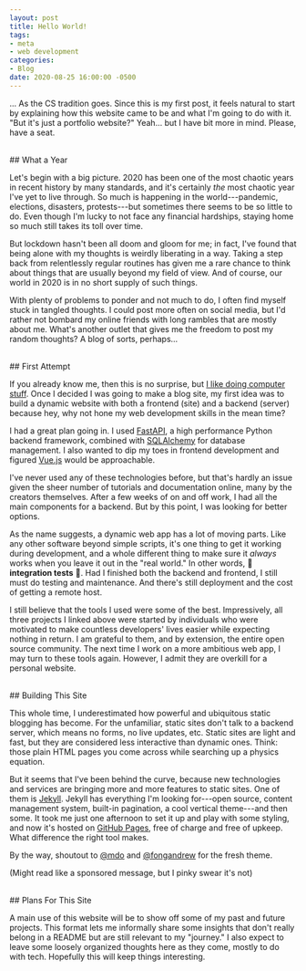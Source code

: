 ```yaml
---
layout: post
title: Hello World!
tags:
- meta
- web development
categories:
- Blog
date: 2020-08-25 16:00:00 -0500
---
```


... As the CS tradition goes. Since this is my first post, it feels natural to start by explaining how this website came to be and what I'm going to do with it. "But it's just a portfolio website?" Yeah... but I have bit more in mind. Please, have a seat.


<br>
## What a Year

Let's begin with a big picture. 2020 has been one of the most chaotic years in recent history by many standards, and it's certainly *the* most chaotic year I've yet to live through. So much is happening in the world---pandemic, elections, disasters, protests---but sometimes there seems to be so little to do. Even though I'm lucky to not face any financial hardships, staying home so much still takes its toll over time. 

But lockdown hasn't been all doom and gloom for me; in fact, I've found that being alone with my thoughts is weirdly liberating in a way. Taking a step back from relentlessly regular routines has given me a rare chance to think about things that are usually beyond my field of view. And of course, our world in 2020 is in no short supply of such things. 

With plenty of problems to ponder and not much to do, I often find myself stuck in tangled thoughts. I could post more often on social media, but I'd rather not bombard my online friends with long rambles that are mostly about me. What's another outlet that gives me the freedom to post my random thoughts? A blog of sorts, perhaps...


<br>
## First Attempt

If you already know me, then this is no surprise, but [I like doing computer stuff](https://i.imgur.com/Hfzf14T.gif). Once I decided I was going to make a blog site, my first idea was to build a dynamic website with both a frontend (site) and a backend (server) because hey, why not hone my web development skills in the mean time? 

I had a great plan going in. I used [FastAPI](https://fastapi.tiangolo.com/), a high performance Python backend framework, combined with [SQLAlchemy](https://www.sqlalchemy.org/) for database management. I also wanted to dip my toes in frontend development and figured [Vue.js](https://vuejs.org/) would be approachable. 

I've never used any of these technologies before, but that's hardly an issue given the sheer number of tutorials and documentation online, many by the creators themselves. After a few weeks of on and off work, I had all the main components for a backend. But by this point, I was looking for better options.

As the name suggests, a dynamic web app has a lot of moving parts. Like any other software beyond simple scripts, it's one thing to get it working during development, and a whole different thing to make sure it *always* works when you leave it out in the "real world." In other words, 👻 **integration tests** 👻. Had I finished both the backend and frontend, I still must do testing and maintenance. And there's still deployment and the cost of getting a remote host. 

I still believe that the tools I used were some of the best. Impressively, all three projects I linked above were started by individuals who were motivated to make countless developers' lives easier while expecting nothing in return. I am grateful to them, and by extension, the entire open source community. The next time I work on a more ambitious web app, I may turn to these tools again. However, I admit they are overkill for a personal website.


<br>
## Building This Site

This whole time, I underestimated how powerful and ubiquitous static blogging has become. For the unfamiliar, static sites don't talk to a backend server, which means no forms, no live updates, etc. Static sites are light and fast, but they are considered less interactive than dynamic ones. Think: those plain HTML pages you come across while searching up a physics equation.

But it seems that I've been behind the curve, because new technologies and services are bringing more and more features to static sites. One of them is [Jekyll](https://jekyllrb.com/). Jekyll has everything I'm looking for---open source, content management system, built-in pagination, a cool vertical theme---and then some. It took me just one afternoon to set it up and play with some styling, and now it's hosted on [GitHub Pages](https://pages.github.com/), free of charge and free of upkeep. What difference the right tool makes.

By the way, shoutout to [@mdo](https://github.com/poole/hyde) and [@fongandrew](https://github.com/fongandrew/hydeout) for the fresh theme. 

(Might read like a sponsored message, but I pinky swear it's not)


<br>
## Plans For This Site

A main use of this website will be to show off some of my past and future projects. This format lets me informally share some insights that don't really belong in a README but are still relevant to my "journey." I also expect to leave some loosely organized thoughts here as they come, mostly to do with tech. Hopefully this will keep things interesting.
